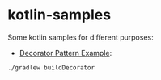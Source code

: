 # kotlin-samples

Some kotlin samples for different purposes:
- [Decorator Pattern Example](https://github.com/nano-bytes/kotlin-samples/tree/main/decorator-pattern-example):
```
./gradlew buildDecorator
```
